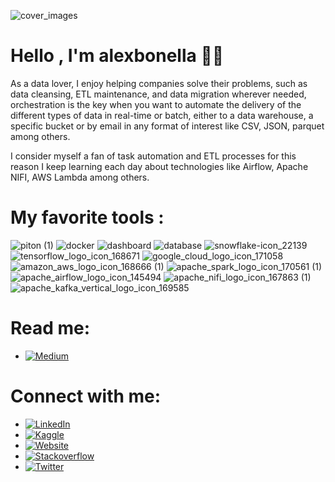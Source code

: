 ![cover_images](https://user-images.githubusercontent.com/45697319/160701425-121c8be7-c3df-4bdf-8f37-43d51069a5c9.jpeg)
# Hello , I'm alexbonella 👨‍💻

As a data lover, I enjoy helping companies solve their problems, such as data cleansing, ETL maintenance, and data migration wherever needed, orchestration is the key when you want to automate the delivery of the different types of data in real-time or batch, either to a data warehouse, a specific bucket or by email in any format of interest like CSV, JSON, parquet among others.

I consider myself a fan of task automation and ETL processes for this reason I keep learning each day about technologies like Airflow, Apache NIFI, AWS Lambda among others.

# My favorite tools : 
![piton (1)](https://user-images.githubusercontent.com/45697319/119986243-39700700-bf89-11eb-9553-4901245868b1.png)
![docker](https://user-images.githubusercontent.com/45697319/119987060-37f30e80-bf8a-11eb-9f30-05a3d89307b0.png)
![dashboard](https://user-images.githubusercontent.com/45697319/119987731-f6169800-bf8a-11eb-90d7-15128e0a5766.png)
![database](https://user-images.githubusercontent.com/45697319/119987733-f6169800-bf8a-11eb-9e06-74db56c928bc.png)
![snowflake-icon_22139](https://user-images.githubusercontent.com/45697319/119988928-3fb3b280-bf8c-11eb-96b0-8318b770555d.png)
![tensorflow_logo_icon_168671](https://user-images.githubusercontent.com/45697319/119989254-97521e00-bf8c-11eb-8bf0-e8aa152f0d9a.png)
![google_cloud_logo_icon_171058](https://user-images.githubusercontent.com/45697319/119989256-97eab480-bf8c-11eb-918b-e476b42a850e.png)
![amazon_aws_logo_icon_168666 (1)](https://user-images.githubusercontent.com/45697319/119990218-b1d8c700-bf8d-11eb-975a-74ba6d098d9f.png)
![apache_spark_logo_icon_170561 (1)](https://user-images.githubusercontent.com/45697319/119990347-d765d080-bf8d-11eb-9817-ae8141a64566.png)
![apache_airflow_logo_icon_145494](https://user-images.githubusercontent.com/45697319/119988556-da5fc180-bf8b-11eb-9cea-ace928e1d021.png)
![apache_nifi_logo_icon_167863 (1)](https://user-images.githubusercontent.com/45697319/119990454-f5cbcc00-bf8d-11eb-9e82-71afe9c647b7.png)
![apache_kafka_vertical_logo_icon_169585](https://user-images.githubusercontent.com/45697319/119988561-daf85800-bf8b-11eb-9d34-013215e051e7.png)

# Read me: 

* [![Medium](https://img.shields.io/badge/-Medium-black)](https://datexland.medium.com/)

# Connect with me: 

* [![LinkedIn](https://img.shields.io/badge/-LinkedIn-3b5998)](https://www.linkedin.com/in/alexanderbolano)
* [![Kaggle](https://img.shields.io/badge/-Kaggle-blue)](https://www.kaggle.com/alexbonella)
* [![Website](https://img.shields.io/badge/-Website-green)](http://portafolio-ab.herokuapp.com/)
* [![Stackoverflow](https://img.shields.io/badge/-Stackoverflow-ff7c55)](https://stackoverflow.com/users/10906576/alexbonella)
* [![Twitter](https://img.shields.io/badge/-@Alex_bonella-1DA1F2)](https://twitter.com/Alex_bonella)
